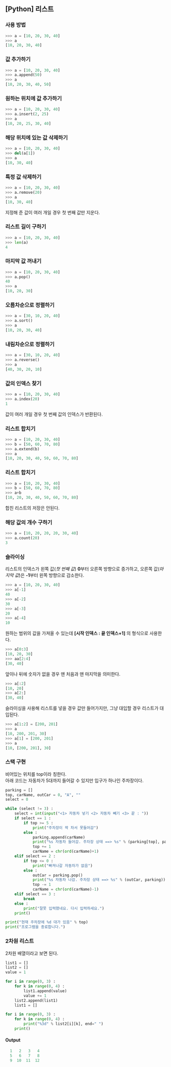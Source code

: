 
## [Python] 리스트

### 사용 방법
``` python
>>> a = [10, 20, 30, 40]
>>> a
[10, 20, 30, 40]
```

### 값 추가하기
``` python
>>> a = [10, 20, 30, 40]
>>> a.append(50)
>>> a
[10, 20, 30, 40, 50]
```

### 원하는 위치에 값 추가하기
``` python
>>> a = [10, 20, 30, 40]
>>> a.insert(2, 25)
>>> a
[10, 20, 25, 30, 40]
```

### 해당 위치에 있는 값 삭제하기
``` python
>>> a = [10, 20, 30, 40]
>>> del(a[1])
>>> a
[10, 30, 40]
```

### 특정 값 삭제하기
``` python
>>> a = [10, 20, 30, 40]
>>> a.remove(20)
>>> a
[10, 30, 40]
```
지정해 준 값이 여러 개일 경우 첫 번째 값만 지운다.


### 리스트 길이 구하기
``` python
>>> a = [10, 20, 30, 40]
>>> len(a)
4
```

### 마지막 값 꺼내기
``` python
>>> a = [10, 20, 30, 40]
>>> a.pop()
40
>>> a
[10, 20, 30]
```

### 오름차순으로 정렬하기
``` python
>>> a = [30, 10, 20, 40]
>>> a.sort()
>>> a
[10, 20, 30, 40]
```

### 내림차순으로 정렬하기
``` python
>>> a = [30, 10, 20, 40]
>>> a.reverse()
>>> a
[40, 30, 20, 10]
```

### 값의 인덱스 찾기
``` python
>>> a = [10, 20, 30, 40]
>>> a.index(20)
1
```
값이 여러 개일 경우 첫 번째 값의 인덱스가 반환된다.

### 리스트 합치기
``` python
>>> a = [10, 20, 30, 40]
>>> b = [50, 60, 70, 80]
>>> a.extend(b)
>>> a
[10, 20, 30, 40, 50, 60, 70, 80]
```

### 리스트 합치기
``` python
>>> a = [10, 20, 30, 40]
>>> b = [50, 60, 70, 80]
>>> a+b
[10, 20, 30, 40, 50, 60, 70, 80]
```
합친 리스트의 저장은 안된다.

### 해당 값의 개수 구하기
``` python
>>> a = [10, 20, 20, 20, 30, 40]
>>> a.count(20)
3
```

### 슬라이싱
리스트의 인덱스가 왼쪽 값(*첫 번째 값*) **0**부터 오른쪽 방향으로 증가하고, 오른쪽 값(*마지막 값*)은 **-1**부터 왼쪽 방향으로 감소한다.
``` python
>>> a = [10, 20, 30, 40]
>>> a[-1]
40
>>> a[-2]
30
>>> a[-3]
20
>>> a[-4]
10
```

원하는 범위의 값을 가져올 수 있는데 **[시작 인덱스 : 끝 인덱스+1]** 의 형식으로 사용한다.
``` python
>>> a[0:3]
[10, 20, 30]
>>> aa[2:4]
[30, 40]
```

앞이나 뒤에 숫자가 없을 경우 맨 처음과 맨 마지막을 의미한다.
``` python
>>> a[:2]
[10, 20]
>>> a[2:]
[30, 40]
```

슬라이싱을 사용해 리스트를 넣을 경우 값만 들어가지만, 그냥 대입할 경우 리스트가 대입된다.
``` python
>>> a[1:2] = [200, 201]
>>> a
[10, 200, 201, 30]
>>> a[1] = [200, 201]
>>> a
[10, [200, 201], 30]
```


### 스택 구현
비어있는 위치를 top이라 칭한다.  
아래 코드는 자동차가 5대까지 들어갈 수 있지만 입구가 하나인 주차장이다.
``` python
parking = []
top, carName, outCar = 0, "A", ""
select = 0

while (select != 3) :
    select = int(input("<1> 자동차 넣기 <2> 자동차 빼기 <3> 끝 : "))
    if select == 1 :
        if top >= 5 :
            print("주차장이 꽉 차서 못들어감")
        else :
            parking.append(carName)
            print("%s 자동차 들어감. 주차장 상태 ==> %s" % (parking[top], parking))
            top += 1
            carName = chr(ord(carName)+1)
    elif select == 2 :
        if top <= 0 :
            print("빠져나갈 자동차가 없음")
        else :
            outCar = parking.pop()
            print("%s 자동차 나감. 주차장 상태 ==> %s" % (outCar, parking))
            top -= 1
            carName = chr(ord(carName)-1)
    elif select == 3 :
        break
    else :
        print("잘못 입력했네요. 다시 입력하세요.")
    print()

print("현재 주차장에 %d 대가 있음" % top)
print("프로그램을 종료합니다.")
```


### 2차원 리스트
2차원 배열이라고 보면 된다.
``` python
list1 = []
list2 = []
value = 1

for i in range(0, 3) :
    for k in range(0, 4) :
        list1.append(value)
        value += 1
    list2.append(list1)
    list1 = []

for i in range(0, 3) :
    for k in range(0, 4) :
        print("%3d" % list2[i][k], end=" ")
    print()
```

#### Output
``` python
  1   2   3   4 
  5   6   7   8 
  9  10  11  12 
  ```
